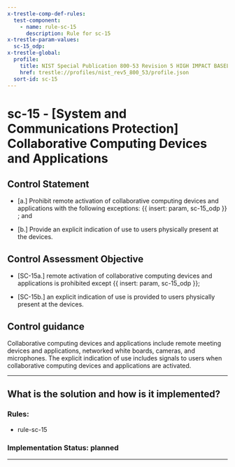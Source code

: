 ```yaml
---
x-trestle-comp-def-rules:
  test-component:
    - name: rule-sc-15
      description: Rule for sc-15
x-trestle-param-values:
  sc-15_odp:
x-trestle-global:
  profile:
    title: NIST Special Publication 800-53 Revision 5 HIGH IMPACT BASELINE
    href: trestle://profiles/nist_rev5_800_53/profile.json
  sort-id: sc-15
---
```


# sc-15 - \[System and Communications Protection\] Collaborative Computing Devices and Applications

## Control Statement

- \[a.\] Prohibit remote activation of collaborative computing devices and applications with the following exceptions: {{ insert: param, sc-15_odp }} ; and

- \[b.\] Provide an explicit indication of use to users physically present at the devices.

## Control Assessment Objective

- \[SC-15a.\] remote activation of collaborative computing devices and applications is prohibited except {{ insert: param, sc-15_odp }};

- \[SC-15b.\] an explicit indication of use is provided to users physically present at the devices.

## Control guidance

Collaborative computing devices and applications include remote meeting devices and applications, networked white boards, cameras, and microphones. The explicit indication of use includes signals to users when collaborative computing devices and applications are activated.

______________________________________________________________________

## What is the solution and how is it implemented?

<!-- For implementation status enter one of: implemented, partial, planned, alternative, not-applicable -->

<!-- Note that the list of rules under ### Rules: is read-only and changes will not be captured after assembly to JSON -->

<!-- Add control implementation description here for control: sc-15 -->

### Rules:

  - rule-sc-15

### Implementation Status: planned

______________________________________________________________________
